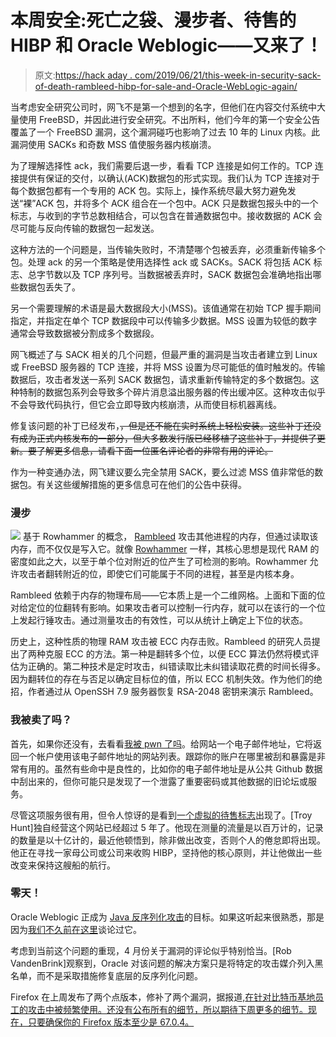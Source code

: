 # 本周安全:死亡之袋、漫步者、待售的 HIBP 和 Oracle Weblogic——又来了！

> 原文:[https://hack aday . com/2019/06/21/this-week-in-security-sack-of-death-rambleed-hibp-for-sale-and-Oracle-WebLogic-again/](https://hackaday.com/2019/06/21/this-week-in-security-sack-of-death-rambleed-hibp-for-sale-and-oracle-weblogic-again/)

当考虑安全研究公司时，网飞不是第一个想到的名字，但他们在内容交付系统中大量使用 FreeBSD，并因此进行安全研究。不出所料，他们今年的第一个安全公告覆盖了一个 FreeBSD 漏洞，这个漏洞碰巧也影响了过去 10 年的 Linux 内核。此漏洞使用 SACKs 和奇数 MSS 值使服务器内核崩溃。

为了理解选择性 ack，我们需要后退一步，看看 TCP 连接是如何工作的。TCP 连接提供有保证的交付，以确认(ACK)数据包的形式实现。我们认为 TCP 连接对于每个数据包都有一个专用的 ACK 包。实际上，操作系统尽最大努力避免发送“裸”ACK 包，并将多个 ACK 组合在一个包中。ACK 只是数据包报头中的一个标志，与收到的字节总数相结合，可以包含在普通数据包中。接收数据的 ACK 会尽可能与反向传输的数据包一起发送。

这种方法的一个问题是，当传输失败时，不清楚哪个包被丢弃，必须重新传输多个包。处理 ack 的另一个策略是使用选择性 ack 或 SACKs。SACK 将包括 ACK 标志、总字节数以及 TCP 序列号。当数据被丢弃时，SACK 数据包会准确地指出哪些数据包丢失了。

另一个需要理解的术语是最大数据段大小(MSS)。该值通常在初始 TCP 握手期间指定，并指定在单个 TCP 数据段中可以传输多少数据。MSS 设置为较低的数字通常会导致数据被分割成多个数据段。

网飞概述了与 SACK 相关的几个问题，但最严重的漏洞是当攻击者建立到 Linux 或 FreeBSD 服务器的 TCP 连接，并将 MSS 设置为尽可能低的值时触发的。传输数据后，攻击者发送一系列 SACK 数据包，请求重新传输特定的多个数据包。这种特制的数据包系列会导致多个碎片消息溢出服务器的传出缓冲区。这种攻击似乎不会导致代码执行，但它会立即导致内核崩溃，从而使目标机器离线。

修复该问题的补丁已经发布，~~，但是还不能在实时系统上轻松安装。这些补丁还没有成为正式内核发布的一部分，但大多数发行版已经移植了这些补丁，并提供了更新。要了解更多信息，请看下面一位匿名评论者的非常有用的评论。~~

作为一种变通办法，网飞建议要么完全禁用 SACK，要么过滤 MSS 值非常低的数据包。有关这些缓解措施的更多信息可在他们的公告中获得。

### 漫步

[![](../Images/a65b7d534a959d5dd5c4870bd307f502.png)](https://hackaday.com/wp-content/uploads/2019/06/rambleed-10-1.png) 基于 Rowhammer 的概念， [Rambleed](https://rambleed.com/) 攻击其他进程的内存，但通过读取该内存，而不仅仅是写入它。就像 [Rowhammer](https://googleprojectzero.blogspot.com/2015/03/exploiting-dram-rowhammer-bug-to-gain.html) 一样，其核心思想是现代 RAM 的密度如此之大，以至于单个位对附近的位产生了可检测的影响。Rowhammer 允许攻击者翻转附近的位，即使它们可能属于不同的进程，甚至是内核本身。

Rambleed 依赖于内存的物理布局——它本质上是一个二维网格。上面和下面的位对给定位的位翻转有影响。如果攻击者可以控制一行内存，就可以在该行的一个位上发起行锤攻击。通过测量攻击的有效性，可以从统计上确定上下位的状态。

历史上，这种性质的物理 RAM 攻击被 ECC 内存击败。Rambleed 的研究人员提出了两种克服 ECC 的方法。第一种是翻转多个位，以便 ECC 算法仍然将模式评估为正确的。第二种技术是定时攻击，纠错读取比未纠错读取花费的时间长得多。因为翻转位的存在与否足以确定目标位的值，所以 ECC 机制失效。作为他们的绝招，作者通过从 OpenSSH 7.9 服务器恢复 RSA-2048 密钥来演示 Rambleed。

### 我被卖了吗？

首先，如果你还没有，去看看[我被 pwn 了吗](https://haveibeenpwned.com/)。给网站一个电子邮件地址，它将返回一个帐户使用该电子邮件地址的网站列表。跟踪你的账户在哪里被刮和暴露是非常有用的。虽然有些命中是良性的，比如你的电子邮件地址是从公共 Github 数据中刮出来的，但你可能只是发现了一个泄露了重要密码或其他数据的旧论坛或服务。

尽管这项服务很有用，但令人惊讶的是看到[一个虚拟的待售标志](https://www.troyhunt.com/project-svalbard-the-future-of-have-i-been-pwned/)出现了。[Troy Hunt]独自经营这个网站已经超过 5 年了。他现在测量的流量是以百万计的，记录的数量是以十亿计的，最近他顿悟到，除非做出改变，否则个人的倦怠即将出现。他正在寻找一家母公司或公司来收购 HIBP，坚持他的核心原则，并让他做出一些改变来保持这艘船的航行。

### 零天！

Oracle Weblogic 正成为 [Java 反序列化攻击](https://medium.com/@knownsec404team/knownsec-404-team-alert-again-cve-2019-2725-patch-bypassed-32a6a7b7ca15)的目标。如果这听起来很熟悉，那是因为[我们不久前在这里](https://hackaday.com/2019/05/01/this-week-in-security-facebook-hacked-your-email-cyber-on-the-power-grid-and-a-nasty-zero-day/)谈论过它。

考虑到当前这个问题的重现，4 月份关于漏洞的评论似乎特别恰当。[Rob VandenBrink]观察到，Oracle 对该问题的解决方案只是将特定的攻击媒介列入黑名单，而不是采取措施修复底层的反序列化问题。

Firefox 在上周发布了两个点版本，修补了两个漏洞，据报道,[在针对比特币基地员工的攻击中被频繁使用。还没有公布所有的细节，所以期待下周更多的细节。现在，只要确保你的 Firefox 版本至少是 67.0.4。](https://arstechnica.com/information-technology/2019/06/potent-firefox-0day-used-to-install-undetected-backdoors-on-macs/)